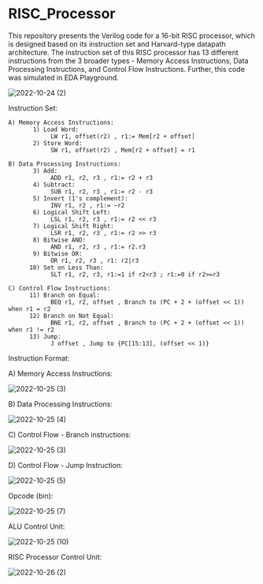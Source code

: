 # RISC_Processor
This repository presents the Verilog code for a 16-bit RISC processor, which is designed based on its instruction set and Harvard-type datapath architecture. The instruction set of this RISC processor has 13 different instructions from the 3 broader types - Memory Access Instructions, Data Processing Instructions, and Control Flow Instructions. Further, this code was simulated in EDA Playground. 

![2022-10-24 (2)](https://user-images.githubusercontent.com/76448256/197538688-903011f5-b9f4-43de-9f03-30583dd797f2.png)

Instruction Set:

    A) Memory Access Instructions:
           1) Load Word: 
                LW r1, offset(r2) , r1:= Mem[r2 + offset]
           2) Store Word:
                SW r1, offset(r2) , Mem[r2 + offset] = r1
    
    B) Data Processing Instructions:
           3) Add:
                ADD r1, r2, r3 , r1:= r2 + r3
           4) Subtract:
                SUB r1, r2, r3 , r1:= r2 - r3
           5) Invert (1's complement):
                INV r1, r2 , r1:= ~r2
           6) Logical Shift Left:
                LSL r1, r2, r3 , r1:= r2 << r3
           7) Logical Shift Right:
                LSR r1, r2, r3 , r1:= r2 >> r3
           8) Bitwise AND:
                AND r1, r2, r3 , r1:= r2.r3
           9) Bitwise OR:
                OR r1, r2, r3 , r1: r2|r3
          10) Set on Less Than:
                SLT r1, r2, r3, r1:=1 if r2<r3 ; r1:=0 if r2>=r3

    C) Control Flow Instructions:
          11) Branch on Equal:
                BEQ r1, r2, offset , Branch to (PC + 2 + (offset << 1)) when r1 = r2
          12) Branch on Not Equal:
                BNE r1, r2, offset , Branch to (PC + 2 + (offset << 1)) when r1 != r2
          13) Jump:
                J offset , Jump to {PC[15:13], (offset << 1)}

Instruction Format:

A) Memory Access Instructions:

![2022-10-25 (3)](https://user-images.githubusercontent.com/76448256/197834751-0e831a15-ec1c-4342-bc3d-72695c07e812.png)

B) Data Processing Instructions:

![2022-10-25 (4)](https://user-images.githubusercontent.com/76448256/197835448-1e604e1e-f659-4022-8ca0-730c787dae23.png)

C) Control Flow - Branch instructions:

![2022-10-25 (3)](https://user-images.githubusercontent.com/76448256/197835556-7527a05a-1450-4dbf-80e5-24bbd9974d5c.png)

D) Control Flow - Jump Instruction:

![2022-10-25 (5)](https://user-images.githubusercontent.com/76448256/197835721-94229431-f811-4fb8-981b-f868c51a790e.png)

Opcode (bin):

![2022-10-25 (7)](https://user-images.githubusercontent.com/76448256/197838690-641a73f5-054d-498f-878c-741d83146bb2.png)

ALU Control Unit:

![2022-10-25 (10)](https://user-images.githubusercontent.com/76448256/197851376-d002dff2-5d78-4b67-be64-b939341d2e31.png)

RISC Processor Control Unit:

![2022-10-26 (2)](https://user-images.githubusercontent.com/76448256/197855807-8ee628f8-9b5e-46b6-bfdf-d2db9f1181f4.png)
